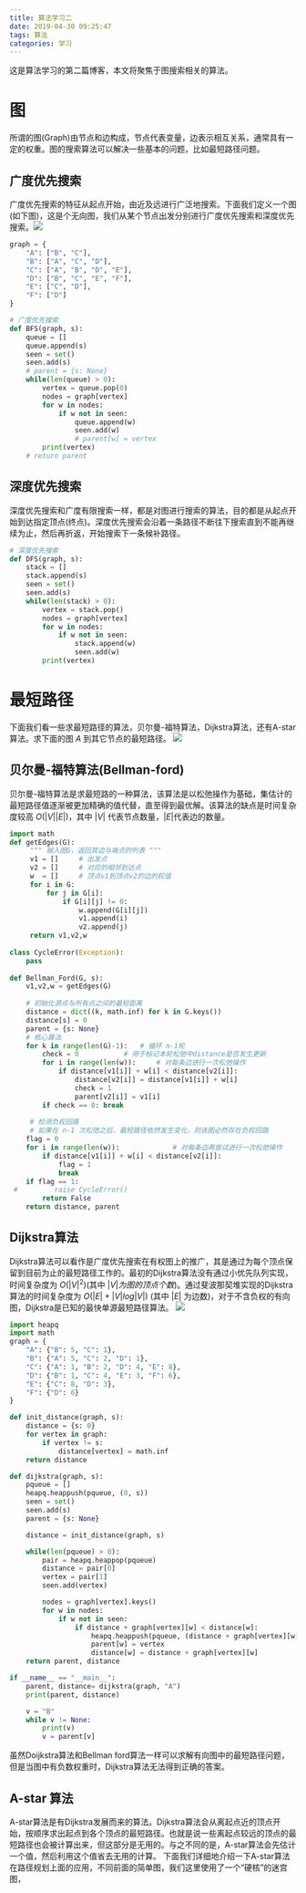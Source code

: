 ```yaml
---
title: 算法学习二
date: 2019-04-30 09:25:47
tags: 算法
categories: 学习
---
```

这是算法学习的第二篇博客，本文将聚焦于图搜索相关的算法。

# 图
所谓的图(Graph)由节点和边构成，节点代表变量，边表示相互关系，通常具有一定的权重。图的搜索算法可以解决一些基本的问题，比如最短路径问题。

## 广度优先搜索
广度优先搜索的特征从起点开始，由近及远进行广泛地搜索。下面我们定义一个图(如下图)，这是个无向图，我们从某个节点出发分别进行广度优先搜索和深度优先搜索。![](https://raw.githubusercontent.com/hjyai94/Blog/master/source/uploads/Algorithms/BFS_DFS.png)
```python
graph = {
    "A": ["B", "C"],
    "B": ["A", "C", "D"],
    "C": ["A", "B", "D", "E"], 
    "D": ["B", "C", "E", "F"],
    "E": ["C", "D"],
    "F": ["D"]
}

# 广度优先搜索
def BFS(graph, s):
    queue = []
    queue.append(s)
    seen = set()
    seen.add(s)
    # parent = {s: None}
    while(len(queue) > 0):
        vertex = queue.pop(0)
        nodes = graph[vertex]
        for w in nodes:
            if w not in seen:
                queue.append(w)
                seen.add(w)
                # parent[w] = vertex
        print(vertex)
    # return parent
```

## 深度优先搜索
深度优先搜索和广度有限搜索一样，都是对图进行搜索的算法，目的都是从起点开始到达指定顶点(终点)。深度优先搜索会沿着一条路径不断往下搜索直到不能再继续为止，然后再折返，开始搜索下一条候补路径。

```python
# 深度优先搜索
def DFS(graph, s):
    stack = []
    stack.append(s)
    seen = set()
    seen.add(s)
    while(len(stack) > 0):
        vertex = stack.pop()
        nodes = graph[vertex]
        for w in nodes:
            if w not in seen:
                stack.append(w)
                seen.add(w)
        print(vertex)
```
# 最短路径
下面我们看一些求最短路径的算法，贝尔曼-福特算法，Dijkstra算法，还有A-star算法。求下面的图 $A$ 到其它节点的最短路径。
![](https://raw.githubusercontent.com/hjyai94/Blog/master/source/uploads/Algorithms/graph_with_weight.png)

## 贝尔曼-福特算法(Bellman-ford)
贝尔曼-福特算法是求最短路的一种算法，该算法是以松弛操作为基础，集估计的最短路径值逐渐被更加精确的值代替，直至得到最优解。该算法的缺点是时间复杂度较高 $O(|V||E|)$，其中 $|V|$ 代表节点数量，$|E|$代表边的数量。
```python
import math
def getEdges(G):
     """ 输入图G，返回其边与端点的列表 """
     v1 = []     # 出发点         
     v2 = []     # 对应的相邻到达点
     w  = []     # 顶点v1到顶点v2的边的权值
     for i in G:
         for j in G[i]:
             if G[i][j] != 0:
                 w.append(G[i][j])
                 v1.append(i)
                 v2.append(j)
     return v1,v2,w
 
class CycleError(Exception):
    pass
 
def Bellman_Ford(G, s):
    v1,v2,w = getEdges(G)
    
    # 初始化源点与所有点之间的最短距离
    distance = dict((k, math.inf) for k in G.keys())
    distance[s] = 0
    parent = {s: None}
    # 核心算法
    for k in range(len(G)-1):   # 循环 n-1轮
        check = 0           # 用于标记本轮松弛中distance是否发生更新
        for i in range(len(w)):     # 对每条边进行一次松弛操作
            if distance[v1[i]] + w[i] < distance[v2[i]]:
                distance[v2[i]] = distance[v1[i]] + w[i]
                check = 1
                parent[v2[i]] = v1[i]
        if check == 0: break
     
     # 检测负权回路
     # 如果在 n-1 次松弛之后，最短路径依然发生变化，则该图必然存在负权回路
    flag = 0
    for i in range(len(w)):             # 对每条边再尝试进行一次松弛操作
        if distance[v1[i]] + w[i] < distance[v2[i]]: 
            flag = 1
            break
    if flag == 1:
 #         raise CycleError()
        return False
    return distance, parent
```

## Dijkstra算法
Dijkstra算法可以看作是广度优先搜索在有权图上的推广，其是通过为每个顶点保留到目前为止的最短路径工作的。最初的Dijkstra算法没有通过小优先队列实现，时间复杂度为 $O(|V|^2)$(其中 $|V|为图的顶点个数$)。通过斐波那契堆实现的Dijkstra算法的时间复杂度为 $O(|E|+|V|log|V|)$ (其中 $|E|$ 为边数)，对于不含负权的有向图，Dijkstra是已知的最快单源最短路径算法。
![](https://raw.githubusercontent.com/hjyai94/Blog/master/source/uploads/Algorithms/Dijkstra_Animation.gif)

```python
import heapq
import math
graph = {
    "A": {"B": 5, "C": 1},
    "B": {"A": 5, "C": 2, "D": 1},
    "C": {"A": 1, "B": 2, "D": 4, "E": 8}, 
    "D": {"B": 1, "C": 4, "E": 3, "F": 6},
    "E": {"C": 8, "D": 3},
    "F": {"D": 6}
}

def init_distance(graph, s):
    distance = {s: 0}
    for vertex in graph:
        if vertex != s:
            distance[vertex] = math.inf
    return distance

def dijkstra(graph, s):
    pqueue = []
    heapq.heappush(pqueue, (0, s))
    seen = set()
    seen.add(s)
    parent = {s: None}

    distance = init_distance(graph, s)

    while(len(pqueue) > 0):
        pair = heapq.heappop(pqueue)
        distance = pair[0]
        vertex = pair[1]
        seen.add(vertex)

        nodes = graph[vertex].keys()
        for w in nodes:
            if w not in seen:
                if distance + graph[vertex][w] < distance[w]:
                    heapq.heappush(pqueue, (distance + graph[vertex][w], w))
                    parent[w] = vertex
                    distance[w] = distance + graph[vertex][w]
    return parent, distance

if __name__ == "__main__":
    parent, distance= dijkstra(graph, "A")
    print(parent, distance)

    v = "B"
    while v != None:
        print(v)
        v = parent[v]
```
虽然Doijkstra算法和Bellman ford算法一样可以求解有向图中的最短路径问题，但是当图中有负数权重时，Dijkstra算法无法得到正确的答案。

## A-star 算法
A-star算法是有Dijkstra发展而来的算法。Dijkstra算法会从离起点近的顶点开始，按顺序求出起点到各个顶点的最短路径。也就是说一些离起点较远的顶点的最短路径也会被计算出来，但这部分是无用的。与之不同的是，A-star算法会先估计一个值，然后利用这个值省去无用的计算。
下面我们详细地介绍一下A-star算法在路径规划上面的应用，不同前面的简单图，我们这里使用了一个“硬核”的迷宫图，
